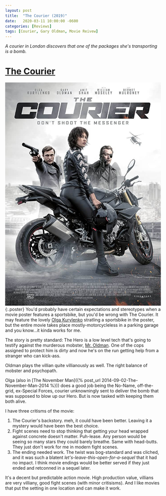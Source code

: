 ```yaml
---
layout: post
title:  "The Courier (2019)"
date:   2020-03-11 10:00:00 -0600
categories: [Reviews]
tags: [Courier, Gary Oldman, Movie Reivew]
---
```


*A courier in London discovers that one of the packages she's transporting is a bomb.*

# [The Courier](https://www.imdb.com/title/tt9207616/)

![The Courier (2019)](/assets/2020/03/the-courier-2019.jpg){:.poster} You'd probably have certain expectations and stereotypes when a movie poster features a sportsbike, but you'd be wrong with The Courier. It may feature the lovely [Olga Kurylenko](https://www.imdb.com/name/nm1385871/) stratling a sportsbike in the poster, but the entire movie takes place mostly-motorcycleless in a parking garage and you know...it kinda works for me.

The story is pretty standard: The Hero is a low level tech that's going to testify against the murderous mobster, [Mr. Oldman](https://www.imdb.com/name/nm0000198/). One of the cops assigned to protect him is dirty and now he's on the run getting help from a stranger who can kick-ass.

Oldman plays the villian quite villianously as well. The right balance of mobster and psychopath.

Olga (also in [The November Man]({% post_url 2014-09-02-The-November-Man-2014 %})) does a good job being the No-Name, off-the-grid, ex-Special Forces, courier unknowningly sent to deliver the bomb that was supposed to blow up our Hero. But is now tasked with keeping them both alive.

I have three critisms of the movie:
1. The Courier's backstory. meh, it could have been better. Leaving it a mystery would have been the best choice.
1. Fight scenes need to stop thinking that getting your head wrapped against concrete doesn't matter. Puh-lease. Any person would be seeing so many stars they could barely breathe. Same with head-butts. They just don't work for me in modern fight scenes.
1. The ending needed work. The twist was bog-standard and was cliched, and it was such a blatent *let's-leave-this-open-for-a-sequel* that it had no impact. I think movie endings would be better served if they just ended and retconned in a sequel later.

It's a decent but predictable action movie. High production value, villians are very villiany, good fight scenes (with minor critisisms). And I like movies that put the setting in one location and can make it work.
